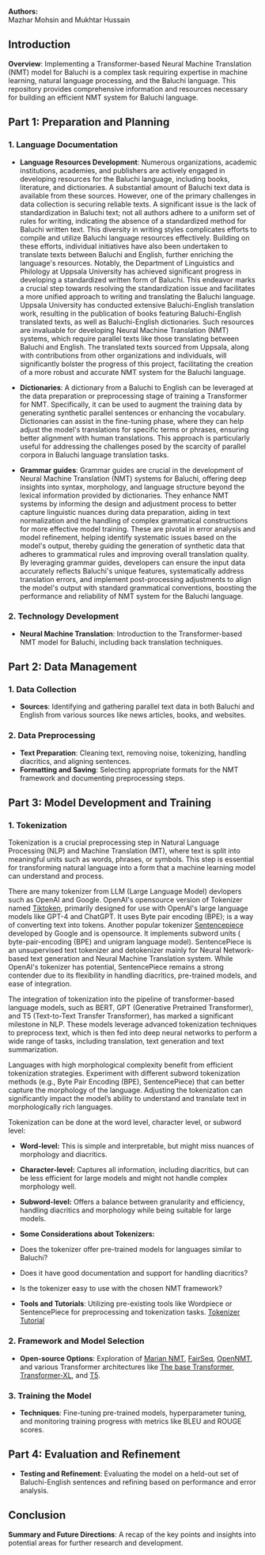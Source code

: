 **Authors:**<br>
Mazhar Mohsin 
and 
Mukhtar Hussain

## Introduction
**Overview**: Implementing a Transformer-based Neural Machine Translation (NMT) model for Baluchi is a complex task requiring expertise in machine learning, natural language processing, and the Baluchi language. This repository provides comprehensive information and resources necessary for building an efficient NMT system for Baluchi language.

## Part 1: Preparation and Planning
### 1. Language Documentation
- **Language Resources Development**: Numerous organizations, academic institutions, academies, and publishers are actively engaged in developing resources for the Baluchi language, including books, literature, and dictionaries. A substantial amount of Baluchi text data is available from these sources. However, one of the primary challenges in data collection is securing reliable texts. A significant issue is the lack of standardization in Baluchi text; not all authors adhere to a uniform set of rules for writing, indicating the absence of a standardized method for Baluchi written text. This diversity in writing styles complicates efforts to compile and utilize Baluchi language resources effectively.
Building on these efforts, individual initiatives have also been undertaken to translate texts between Baluchi and English, further enriching the language's resources. Notably, the Department of Linguistics and Philology at Uppsala University has achieved significant progress in developing a standardized written form of Baluchi. This endeavor marks a crucial step towards resolving the standardization issue and facilitates a more unified approach to writing and translating the Baluchi language.
Uppsala University has conducted extensive Baluchi-English translation work, resulting in the publication of books featuring Baluchi-English translated texts, as well as Baluchi-English dictionaries. Such resources are invaluable for developing Neural Machine Translation (NMT) systems, which require parallel texts like those translating between Baluchi and English. The translated texts sourced from Uppsala, along with contributions from other organizations and individuals, will significantly bolster the progress of this project, facilitating the creation of a more robust and accurate NMT system for the Baluchi language.

- **Dictionaries**: A dictionary from a Baluchi to English can be leveraged at the data preparation or preprocessing stage of training a Transformer for NMT. Specifically, it can be used to augment the training data by generating synthetic parallel sentences or enhancing the vocabulary. Dictionaries can assist in the fine-tuning phase, where they can help adjust the model's translations for specific terms or phrases, ensuring better alignment with human translations. This approach is particularly useful for addressing the challenges posed by the scarcity of parallel corpora in Baluchi language translation tasks.

- **Grammar guides**: Grammar guides are crucial in the development of Neural Machine Translation (NMT) systems for Baluchi, offering deep insights into syntax, morphology, and language structure beyond the lexical information provided by dictionaries. They enhance NMT systems by informing the design and adjustment process to better capture linguistic nuances during data preparation, aiding in text normalization and the handling of complex grammatical constructions for more effective model training. These are pivotal in error analysis and model refinement, helping identify systematic issues based on the model's output, thereby guiding the generation of synthetic data that adheres to grammatical rules and improving overall translation quality. By leveraging grammar guides, developers can ensure the input data accurately reflects Baluchi's unique features, systematically address translation errors, and implement post-processing adjustments to align the model's output with standard grammatical conventions, boosting the performance and reliability of NMT system for the Baluchi language.

### 2. Technology Development
- **Neural Machine Translation**: Introduction to the Transformer-based NMT model for Baluchi, including back translation techniques.

## Part 2: Data Management
### 1. Data Collection
- **Sources**: Identifying and gathering parallel text data in both Baluchi and English from various sources like news articles, books, and websites.

### 2. Data Preprocessing
- **Text Preparation**: Cleaning text, removing noise, tokenizing, handling diacritics, and aligning sentences.
- **Formatting and Saving**: Selecting appropriate formats for the NMT framework and documenting preprocessing steps.

## Part 3: Model Development and Training
### 1. Tokenization
Tokenization is a crucial preprocessing step in Natural Language Processing (NLP) and Machine Translation (MT), where text is split into meaningful units such as words, phrases, or symbols. This step is essential for transforming natural language into a form that a machine learning model can understand and process.

There are many tokenizer from LLM (Large Language Model) devlopers such as OpenAI and Google. OpenAI's opensource version of Tokenizer named [Tiktoken](https://github.com/openai/tiktoken), primarily designed for use with OpenAI's large language models like GPT-4 and ChatGPT. It uses Byte pair encoding (BPE); is a way of converting text into tokens.
Another popular tokenizer [Sentencepiece](https://github.com/google/sentencepiece) developed by Google and is opensource. It implements subword units ( byte-pair-encoding (BPE) and unigram language model). SentencePiece is an unsupervised text tokenizer and detokenizer mainly for Neural Network-based text generation and Neural Machine Translation system.
While OpenAI's tokenizer has potential, SentencePiece remains a strong contender due to its flexibility in handling diacritics, pre-trained models, and ease of integration.

The integration of tokenization into the pipeline of transformer-based language models, such as BERT, GPT (Generative Pretrained Transformer), and T5 (Text-to-Text Transfer Transformer), has marked a significant milestone in NLP. These models leverage advanced tokenization techniques to preprocess text, which is then fed into deep neural networks to perform a wide range of tasks, including translation, text generation and text summarization.

Languages with high morphological complexity benefit from efficient tokenization strategies. Experiment with different subword tokenization methods (e.g., Byte Pair Encoding (BPE), SentencePiece) that can better capture the morphology of the language. Adjusting the tokenization can significantly impact the model’s ability to understand and translate text in morphologically rich languages.

Tokenization can be done at the word level, character level, or subword level:
- **Word-level:** This is simple and interpretable, but might miss nuances of morphology and diacritics.
- **Character-level:** Captures all information, including diacritics, but can be less efficient for large models and might not handle complex morphology well.
- **Subword-level:** Offers a balance between granularity and efficiency, handling diacritics and morphology while being suitable for large models.

- **Some Considerations about Tokenizers:**
-  Does the tokenizer offer pre-trained models for languages similar to Baluchi?
-  Does it have good documentation and support for handling diacritics?
-  Is the tokenizer easy to use with the chosen NMT framework?





- **Tools and Tutorials**: Utilizing pre-existing tools like Wordpiece or SentencePiece for preprocessing and tokenization tasks. [Tokenizer Tutorial](https://huggingface.co/transformers/v3.4.0/tokenizer_summary.html)

### 2. Framework and Model Selection
- **Open-source Options**: Exploration of [Marian NMT](https://marian-nmt.github.io/), [FairSeq](https://github.com/facebookresearch/fairseq), [OpenNMT](https://github.com/OpenNMT), and various Transformer architectures like [The base Transformer](https://huggingface.co/docs/transformers/en/index), [Transformer-XL](https://huggingface.co/docs/transformers/model_doc/transfo-xl), and [T5](https://paperswithcode.com/method/t5).

### 3. Training the Model
- **Techniques**: Fine-tuning pre-trained models, hyperparameter tuning, and monitoring training progress with metrics like BLEU and ROUGE scores.

## Part 4: Evaluation and Refinement
- **Testing and Refinement**: Evaluating the model on a held-out set of Baluchi-English sentences and refining based on performance and error analysis.

## Conclusion
**Summary and Future Directions**: A recap of the key points and insights into potential areas for further research and development.
